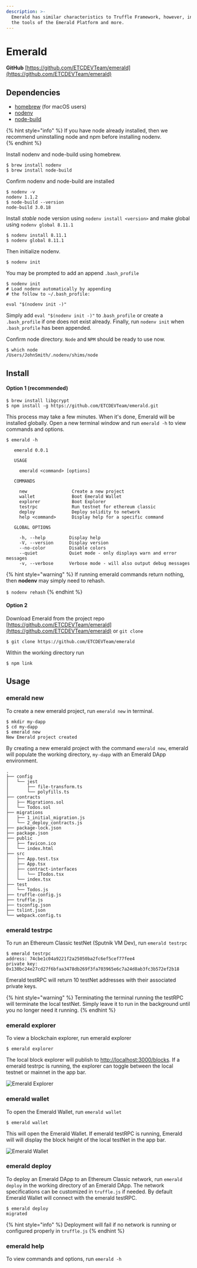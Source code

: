 ```yaml
---
description: >-
  Emerald has similar characteristics to Truffle Framework, however, integrates
  the tools of the Emerald Platform and more.
---
```


# Emerald

**GitHub** [https://github.com/ETCDEVTeam/emerald](https://github.com/ETCDEVTeam/emerald)

## Dependencies

* ​[homebrew](https://brew.sh/) \(for macOS users\)
* ​[nodenv](https://github.com/nodenv/nodenv)
* [node-build](https://github.com/nodenv/node-build#readme)

{% hint style="info" %}
If you have node already installed, then we recommend uninstalling node and npm before installing nodenv.  
{% endhint %}

Install nodenv and node-build using homebrew. 

```text
$ brew install nodenv
$ brew install node-build
```

Confirm nodenv and node-build are installed

```text
$ nodenv -v
nodenv 1.1.2
$ node-build --version
node-build 3.0.18
```

Install _stable_ node version using `nodenv install <version>` and make global using `nodenv global 8.11.1`

```text
$ nodenv install 8.11.1
$ nodenv global 8.11.1
```

Then initialize nodenv.

```text
$ nodenv init
```

You may be prompted to add an append `.bash_profile`

```text
$ nodenv init
# Load nodenv automatically by appending
# the follow to ~/.bash_profile:

eval "$(nodenv init -)"
```

Simply add  `eval "$(nodenv init -)"` to .`bash_profile` or create a `.bash_profile` if one does not exist already. Finally, run `nodenv init` when `.bash_profile` has been appended.

Confirm node directory. `Node` and `NPM` should be ready to use now.

```text
$ which node
/Users/JohnSmith/.nodenv/shims/node
```

## Install

#### Option 1 \(recommended\)

```text
$ brew install libgcrypt
$ npm install -g https://github.com/ETCDEVTeam/emerald.git
```

This process may take a few minutes. When it's done, Emerald will be installed globally. Open a new terminal window and run `emerald -h` to view commands and options.

```text
$ emerald -h

   emerald 0.0.1 

   USAGE

     emerald <command> [options]

   COMMANDS

     new                 Create a new project               
     wallet              Boot Emerald Wallet                
     explorer            Boot Explorer                      
     testrpc             Run testnet for ethereum classic   
     deploy              Deploy solidity to network         
     help <command>      Display help for a specific command

   GLOBAL OPTIONS

     -h, --help         Display help                                      
     -V, --version      Display version                                   
     --no-color         Disable colors                                    
     --quiet            Quiet mode - only displays warn and error messages
     -v, --verbose      Verbose mode - will also output debug messages    
```

{% hint style="warning" %}
If running emerald commands return nothing, then **nodenv** may simply need to rehash. 

`$ nodenv rehash`
{% endhint %}

#### Option 2

Download Emerald from the project repo [https://github.com/ETCDEVTeam/emerald](https://github.com/ETCDEVTeam/emerald) or `git clone`

```text
$ git clone https://github.com/ETCDEVTeam/emerald
```

Within the working directory run 

```text
$ npm link
```

## Usage

### emerald new

To create a new emerald project, run `emerald new` in terminal.

```text
$ mkdir my-dapp
$ cd my-dapp 
$ emerald new
New Emerald project created
```

By creating a new emerald project with the command `emerald new`, emerald will populate the working directory, `my-dapp` with an Emerald DApp environment.

```text
.
├── config
│   └── jest
│       ├── file-transform.ts
│       └── polyfills.ts
├── contracts
│   ├── Migrations.sol
│   └── Todos.sol
├── migrations
│   ├── 1_initial_migration.js
│   └── 2_deploy_contracts.js
├── package-lock.json
├── package.json
├── public
│   ├── favicon.ico
│   └── index.html
├── src
│   ├── App.test.tsx
│   ├── App.tsx
│   ├── contract-interfaces
│   │   └── ITodos.tsx
│   └── index.tsx
├── test
│   └── Todos.js
├── truffle-config.js
├── truffle.js
├── tsconfig.json
├── tslint.json
└── webpack.config.ts
```

### emerald testrpc

To run an Ethereum Classic testNet \(Sputnik VM Dev\), run `emerald testrpc`

```text
$ emerald testrpc
address: 74cbe1c04a9221f2a25050ba2fc6ef5cef77fee4
private key: 0x130bc24e27cd27f6bfaa3478db269f3fa703965e6c7a24d8ab3fc3b572ef2b18
```

Emerald testRPC will return 10 testNet addresses with their associated private keys.

{% hint style="warning" %}
Terminating the terminal running the testRPC will terminate the local testNet. Simply leave it to run in the background until you no longer need it running.
{% endhint %}

### emerald explorer

To view a blockchain explorer, run emerald explorer

```text
$ emerald explorer
```

The local block explorer will publish to [http://localhost:3000/blocks](http://localhost:3000/blocks). If a emerald testrpc is running, the explorer can toggle between the local testnet or mainnet in the app bar.

![Emerald Explorer](../.gitbook/assets/screen-shot-2018-09-18-at-4.19.30-pm.png)

### emerald wallet

To open the Emerald Wallet, run `emerald wallet`

```text
$ emerald wallet
```

This will open the Emerald Wallet. If emerald testRPC is running, Emerald will will display the block height of the local testNet in the app bar.

![Emerald Wallet](../.gitbook/assets/screen-shot-2018-09-14-at-12.41.51-pm.png)

### emerald deploy

To deploy an Emerald DApp to an Ethereum Classic network, run `emerald deploy` in the working directory of an Emerald DApp. The network specifications can be customized in `truffle.js` if needed. By default Emerald Wallet will connect with the emerald testRPC.

```text
$ emerald deploy
migrated
```

{% hint style="info" %}
Deployment will fail if no network is running or configured properly in `truffle.js`
{% endhint %}

### emerald help

To view commands and options, run `emerald -h`



